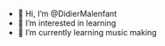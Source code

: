 - 👋 Hi, I’m @DidierMalenfant
- 👀 I’m interested in learning
- 🌱 I’m currently learning music making

<!---
DidierMalenfant/DidierMalenfant is a ✨ special ✨ repository because its `README.md` (this file) appears on your GitHub profile.
You can click the Preview link to take a look at your changes.
--->
